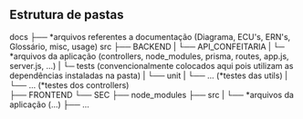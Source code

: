 ## Estrutura de pastas 
docs
├── *arquivos referentes a documentação (Diagrama, ECU's, ERN's, Glossário, misc, usage)
src
├── BACKEND
|   └── API_CONFEITARIA
|       └─ *arquivos da aplicação (controllers, node_modules, prisma, routes, app.js, server.js, ...)
|       └─ tests (convencionalmente colocados aqui pois utilizam as dependências instaladas na pasta)
|           └── unit
|                └── ... (*testes das utils)
|                 └── ... (*testes dos controllers)  
├── FRONTEND
    └── SEC
        ├── node_modules
        ├── src
        |   └── *arquivos da aplicação (...)
        ├── ...